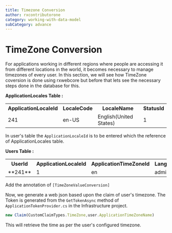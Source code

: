 ```yaml
---
title: Timezone Conversion
author: rxcontributorone
category: working-with-data-model
subCategory: advance
---
```


# TimeZone Conversion
For applications working in different regions where people are accessing it from different locations in the world, it becomes necessary to manage timezones of every user. In this section, we will see how TimeZone coversion is done using rxwebcore but before that lets see the necessary steps done in the database for this.

**ApplicationLocales Table :**

<table class="table table-bordered">
<tr><th>ApplicationLocaleId</th><th>LocaleCode</th><th>LocaleName</th><th>StatusId</th></tr>
<tr><td>241</td><td>en-US</td><td>English(United States)</td><td>1</td></tr>
</table>

In user's table the `ApplicationLocaleId` is to be entered which the reference of ApplicationLocales table.

**Users Table :**

<table class="table table-bordered">
<tr><th>UserId</th><th>ApplicationLocaleId</th><th>ApplicationTimeZoneId</th><th>LanguageCode</th><th>UserName</th><th>Password</th><th>Salt</th><th>LoginBlocked</th><th>StatusId</th></tr>
<tr><td>**241**</td><td>1</td><td>en</td><td>admin</td><td>0x01A508148A63F34..</td><td>0x454353354200..</td><td>0</td><td>1</td></tr>
</table>

Add the annotation of `[TimeZoneValueConversion]`

Now, we generate a web json based upon the claim of user's timezone. The Token is generated from the `GetTokenAsync` method of `ApplicationTokenProvider.cs` in the Infrastructure project.

```js
new Claim(CustomClaimTypes.TimeZone,user.ApplicationTimeZoneName)
```

This will retrieve the time as per the user's configured timezone.